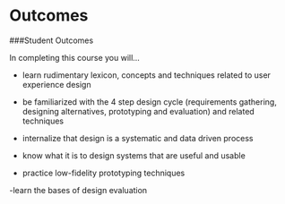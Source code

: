 # Outcomes

###Student Outcomes

In completing this course you will…

- learn rudimentary lexicon, concepts and techniques related to user experience design 

- be familiarized with the 4 step design cycle (requirements gathering, designing alternatives, prototyping and evaluation) and related techniques 

- internalize that design is a systematic and data driven process

- know what it is to design systems that are useful and usable

- practice low-fidelity prototyping techniques 

 -learn the bases of design evaluation

